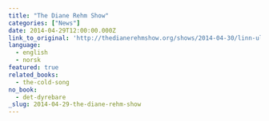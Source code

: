 ```yaml
---
title: "The Diane Rehm Show"
categories: ["News"]
date: 2014-04-29T12:00:00.000Z
link_to_original: 'http://thedianerehmshow.org/shows/2014-04-30/linn-ullmann-cold-song'
language:
  - english
  - norsk
featured: true
related_books:
  - the-cold-song
no_book:
  - det-dyrebare
_slug: 2014-04-29-the-diane-rehm-show
---
```

